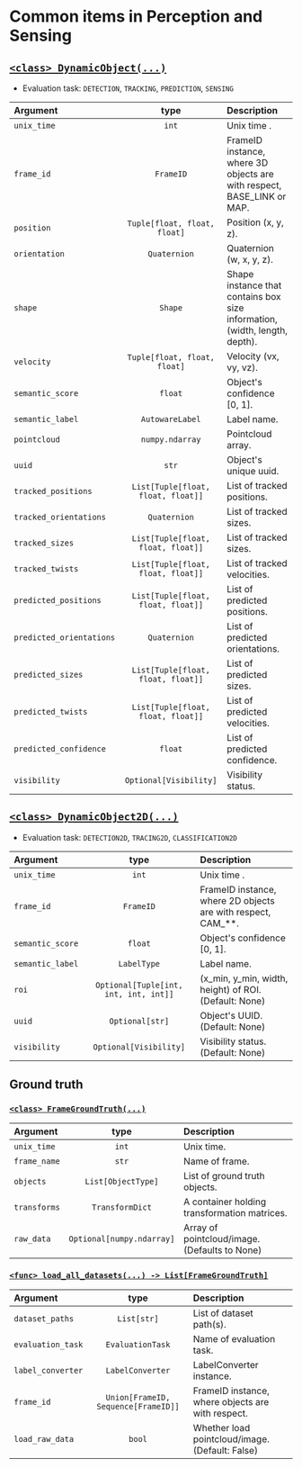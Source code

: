 # Common items in Perception and Sensing

## [`<class> DynamicObject(...)`](../../perception_eval/perception_eval/common/object.py)

- Evaluation task: `DETECTION`, `TRACKING`, `PREDICTION`, `SENSING`

| Argument                 |                type                | Description                                                                |
| :----------------------- | :--------------------------------: | :------------------------------------------------------------------------- |
| `unix_time`              |               `int`                | Unix time .                                                                |
| `frame_id`               |             `FrameID`              | FrameID instance, where 3D objects are with respect, BASE_LINK or MAP.     |
| `position`               |    `Tuple[float, float, float]`    | Position (x, y, z).                                                        |
| `orientation`            |            `Quaternion`            | Quaternion (w, x, y, z).                                                   |
| `shape`                  |              `Shape`               | Shape instance that contains box size information, (width, length, depth). |
| `velocity`               |    `Tuple[float, float, float]`    | Velocity (vx, vy, vz).                                                     |
| `semantic_score`         |              `float`               | Object's confidence [0, 1].                                                |
| `semantic_label`         |          `AutowareLabel`           | Label name.                                                                |
| `pointcloud`             |          `numpy.ndarray`           | Pointcloud array.                                                          |
| `uuid`                   |               `str`                | Object's unique uuid.                                                      |
| `tracked_positions`      | `List[Tuple[float, float, float]]` | List of tracked positions.                                                 |
| `tracked_orientations`   |            `Quaternion`            | List of tracked sizes.                                                     |
| `tracked_sizes`          | `List[Tuple[float, float, float]]` | List of tracked sizes.                                                     |
| `tracked_twists`         | `List[Tuple[float, float, float]]` | List of tracked velocities.                                                |
| `predicted_positions`    | `List[Tuple[float, float, float]]` | List of predicted positions.                                               |
| `predicted_orientations` |            `Quaternion`            | List of predicted orientations.                                            |
| `predicted_sizes`        | `List[Tuple[float, float, float]]` | List of predicted sizes.                                                   |
| `predicted_twists`       | `List[Tuple[float, float, float]]` | List of predicted velocities.                                              |
| `predicted_confidence`   |              `float`               | List of predicted confidence.                                              |
| `visibility`             |       `Optional[Visibility]`       | Visibility status.                                                         |

## [`<class> DynamicObject2D(...)`](../../perception_eval/perception_eval/common/object2d.py)

- Evaluation task: `DETECTION2D`, `TRACING2D`, `CLASSIFICATION2D`

| Argument         |                 type                  | Description                                                     |
| :--------------- | :-----------------------------------: | :-------------------------------------------------------------- |
| `unix_time`      |                 `int`                 | Unix time .                                                     |
| `frame_id`       |               `FrameID`               | FrameID instance, where 2D objects are with respect, CAM\_\*\*. |
| `semantic_score` |                `float`                | Object's confidence [0, 1].                                     |
| `semantic_label` |              `LabelType`              | Label name.                                                     |
| `roi`            | `Optional[Tuple[int, int, int, int]]` | (x_min, y_min, width, height) of ROI. (Default: None)           |
| `uuid`           |            `Optional[str]`            | Object's UUID. (Default: None)                                  |
| `visibility`     |        `Optional[Visibility]`         | Visibility status. (Default: None)                              |

## Ground truth

### [`<class> FrameGroundTruth(...)`](../../perception_eval/perception_eval/common/dataset.py)

| Argument     |           type            | Description                                   |
| :----------- | :-----------------------: | :-------------------------------------------- |
| `unix_time`  |           `int`           | Unix time.                                    |
| `frame_name` |           `str`           | Name of frame.                                |
| `objects`    |    `List[ObjectType]`     | List of ground truth objects.                 |
| `transforms` |      `TransformDict`      | A container holding transformation matrices.  |
| `raw_data`   | `Optional[numpy.ndarray]` | Array of pointcloud/image. (Defaults to None) |

### [`<func> load_all_datasets(...) -> List[FrameGroundTruth]`](../../perception_eval/perception_eval/common/dataset.py)

| Argument          |                type                 | Description                                       |
| :---------------- | :---------------------------------: | :------------------------------------------------ |
| `dataset_paths`   |             `List[str]`             | List of dataset path(s).                          |
| `evaluation_task` |          `EvaluationTask`           | Name of evaluation task.                          |
| `label_converter` |          `LabelConverter`           | LabelConverter instance.                          |
| `frame_id`        | `Union[FrameID, Sequence[FrameID]]` | FrameID instance, where objects are with respect. |
| `load_raw_data`   |               `bool`                | Whether load pointcloud/image. (Default: False)   |
